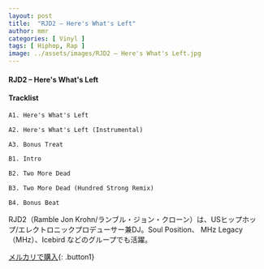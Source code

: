 ```yaml
---
layout: post
title:  "RJD2 – Here's What's Left"
author: mmr
categories: [ Vinyl ]
tags: [ Hiphop, Rap ]
image: ../assets/images/RJD2 – Here's What's Left.jpg
---
```


#### RJD2 – Here's What's Left

#### Tracklist
```md
A1. Here's What's Left

A2. Here's What's Left (Instrumental)

A3. Bonus Treat

B1. Intro

B2. Two More Dead

B3. Two More Dead (Hundred Strong Remix)

B4. Bonus Beat
```

RJD2（Ramble Jon Krohn/ランブル・ジョン・クローン）は、USヒップホップ/エレクトロニックプロデューサー兼DJ。Soul Position、 MHz Legacy（MHz）、Icebird などのグループでも活躍。

[メルカリで購入](https://jp.mercari.com/item/m71199037587){: .button1}

